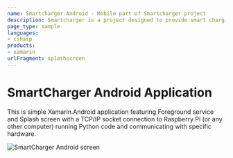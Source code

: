 ```yaml
---
name: Smartcharger.Android - Mobile part of Smartcharger project
description: Smartcharger is a project designed to provide smart charging capability to any Android phone, using smart outlet, Raspberry Pi with a RF 433MHz transmitter and receiver (for sniffing the codes of specific outlets)
page_type: sample
languages:
- csharp
products:
- xamarin
urlFragment: splashscreen
---
```

# SmartCharger Android Application

This is simple Xamarin.Android application featuring Foreground service and Splash screen with a TCP/IP socket connection to Raspberry Pi (or any other computer) running Python code and communicating with specific hardware.  

![SmartCharger Android screen](Screenshots/SplashScreen.png)
